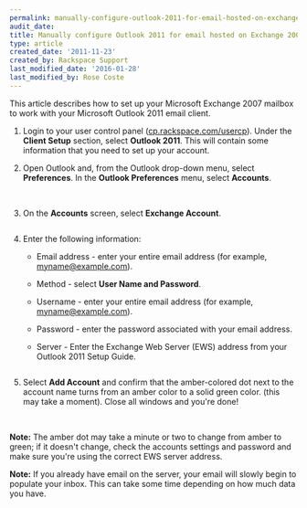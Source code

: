 ```yaml
---
permalink: manually-configure-outlook-2011-for-email-hosted-on-exchange-2007/
audit_date:
title: Manually configure Outlook 2011 for email hosted on Exchange 2007
type: article
created_date: '2011-11-23'
created_by: Rackspace Support
last_modified_date: '2016-01-28'
last_modified_by: Rose Coste
---
```


This article describes how to set up your
Microsoft Exchange 2007 mailbox
to work with your
Microsoft Outlook 2011 email client.


1. Login to your user control panel
   ([cp.rackspace.com/usercp](http://cp.rackspace.com/usercp)). Under
   the **Client Setup** section, select **Outlook 2011**. This will
   contain some information that you need to set up your account.

2. Open Outlook and, from the Outlook drop-down menu,
   select **Preferences**. In the **Outlook Preferences** menu,
   select **Accounts**.

   <img src="{% asset_path exchange/manually-configure-outlook-2011-for-email-hosted-on-exchange-2007/(E&A)Outlook2011IMAP.png %}" alt="" />
   <img src="{% asset_path exchange/manually-configure-outlook-2011-for-email-hosted-on-exchange-2007/(E&A)Outlook2011IMAP2.png %}" alt="" />

3. On the **Accounts** screen, select **Exchange Account**.

   <img src="{% asset_path exchange/manually-configure-outlook-2011-for-email-hosted-on-exchange-2007/(E&A)Outlook2011Exchange.png %}" alt="" />

4. Enter the following information:

   - Email address - enter your entire email address
     (for example, myname@example.com).

   - Method - select **User Name and Password**.

   - Username - enter your entire email address
     (for example, myname@example.com).

   - Password - enter the password associated with your email address.

   - Server - Enter the Exchange Web Server (EWS) address from your
     Outlook 2011 Setup Guide.

   <img src="{% asset_path exchange/manually-configure-outlook-2011-for-email-hosted-on-exchange-2007/(E&A)Outlook2011Exchange2.png %}" alt="" />

5. Select **Add Account** and confirm that the amber-colored dot next to the
   account name turns from an amber color to a solid green color. (this may take a
   moment). Close all windows and you're done!

   <img src="{% asset_path exchange/manually-configure-outlook-2011-for-email-hosted-on-exchange-2007/(E&A)Outlook2011Exchange4.png %}" alt="" />
   <img src="{% asset_path exchange/manually-configure-outlook-2011-for-email-hosted-on-exchange-2007/(E&A)Outlook2011Exchange3.png %}" alt="" />

**Note:** The amber dot may take a minute or two to change from amber to
green; if it doesn't change, check the accounts settings and password and make
sure you're using the correct EWS server address.

**Note:** If you already
have email on the server, your email will slowly begin to populate your
inbox. This can take some time depending on how much data you have.
